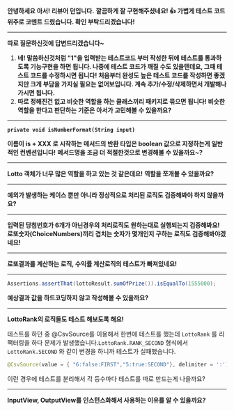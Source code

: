 **안녕하세요 아서! 리뷰어 던입니다.**
**깔끔하게 잘 구현해주셨네요! 👍**
**가볍게 테스트 코드 위주로 코멘트 드렸습니다. 확인 부탁드리겠습니다!**

------

**따로 질문하신것에 답변드리겠습니다~**

1. **네! 말씀하신것처럼 "1"을 입력받는 테스트코드 부터 작성한 뒤에 테스트를 통과하도록 기능구현을 하면 됩니다. 나중에 테스트 코드가 깨질 수도 있을텐데요, 그때 테스트 코드를 수정하시면 됩니다! 처음부터 완성도 높은 테스트 코드를 작성하면 좋겠지만 크게 부담을 가지실 필요는 없어보입니다. 계속 추가/수정/삭제하면서 개발해나가시면 됩니다.**
2. **따로 정해진건 없고 비슷한 역할을 하는 클래스끼리 패키지로 묶으면 됩니다! 비슷한 역할을 한다고 판단하는 기준은 아서가 고민해볼 수 있을까요?**

---

**`private void isNumberFormat(String input)`**

**이름이 is + XXX 로 시작하는 메서드의 반환 타입은 boolean 값으로 지정하는게 일반적인 컨벤션입니다!**
**메서드명을 조금 더 적절한것으로 변경해볼 수 있을까요~?**

---

**Lotto 객체가 너무 많은 역할을 하고 있는 것 같은데요!**
**역할을 쪼개볼 수 있을까요?**

---

**예외가 발생하는 케이스 뿐만 아니라 정상적으로 처리된 로직도 검증해봐야 하지 않을까요?**

---

**입력된 당첨번호가 6개가 아닌경우의 처리로직도 원하는대로 실행되는지 검증해봐요!**
**로또숫자(ChoiceNumbers)끼리 겹치는 숫자가 몇개인지 구하는 로직도 검증해봐야겠네요!**

---

**로또결과를 계산하는 로직, 수익률 계산로직의 테스트가 빠져있네요!**

---

```java
Assertions.assertThat(lottoResult.sumOfPrize()).isEqualTo(1555000);
```

**예상결과 값을 하드코딩하지 않고 작성해볼 수 있을까요?**

---

**LottoRank의 로직들도 테스트 해보도록 해요!**

테스트를 하던 중 @CsvSource를 이용해서 한번에 테스트를 했는데 `LottoRank` 를 리팩터링을 하다 문제가 발생했습니다.`LottoRank.RANK_SECOND` 형식에서 `LottoRank.SECOND` 와 같이 변경을 하니까 테스트가 실패했습니다.

```java
@CsvSource(value = { "6:false:FIRST","5:true:SECOND"}, delimiter = ':')
```

이런 경우에 테스트를 분리해서 각 등수마다 테스트를 따로 만드는게 나을까요?

---

**InputView, OutputView를 인스턴스화해서 사용하는 이유를 알 수 있을까요?**
